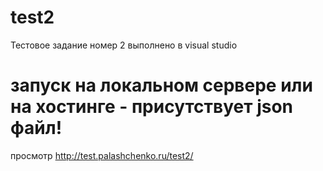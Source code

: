 # test2
Тестовое задание номер 2 выполнено в visual studio
# запуск на локальном сервере или на хостинге - присутствует json файл!
просмотр http://test.palashchenko.ru/test2/
